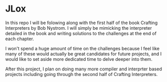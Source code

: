 
JLox
====
In this repo I will be folowing along with the first half of the book Crafting
Interpreters by Bob Nystrom. I will simply be mimicking the interpreter
detailed in the book and writing solutions to the challenges at the end of
each chapter.

I won't spend a huge amount of time on the challenges because I feel like many
of these would actually be great candidates for future projects, and I would
like to set aside more dedicated time to delve deeper into them.

After this project, I plan on doing many more compiler and interprter based
projects including going through the second half of Crafting Interpreters.
